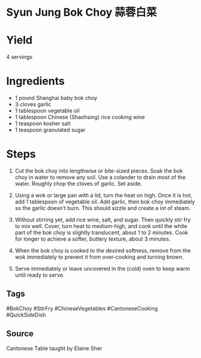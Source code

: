 # Syun Jung Bok Choy 蒜蓉白菜

# Yield
4 servings

# Ingredients
- 1 pound Shanghai baby bok choy
- 3 cloves garlic
- 1 tablespoon vegetable oil
- 1 tablespoon Chinese (Shaohsing) rice cooking wine
- 1 teaspoon kosher salt
- 1 teaspoon granulated sugar

# Steps
1. Cut the bok choy into lengthwise or bite-sized pieces. Soak the bok choy in water to remove any soil. Use a colander to drain most of the water. Roughly chop the cloves of garlic. Set aside.

2. Using a wok or large pan with a lid, turn the heat on high. Once it is hot, add 1 tablespoon of vegetable oil. Add garlic, then bok choy immediately so the garlic doesn't burn. This should sizzle and create a lot of steam.

3. Without stirring yet, add rice wine, salt, and sugar. Then quickly stir fry to mix well. Cover, turn heat to medium-high, and cook until the white part of the bok choy is slightly translucent, about 1 to 2 minutes. Cook for longer to achieve a softer, buttery texture, about 3 minutes.

4. When the bok choy is cooked to the desired softness, remove from the wok immediately to prevent it from over-cooking and turning brown.

5. Serve immediately or leave uncovered in the (cold) oven to keep warm until ready to serve.

## Tags
#BokChoy #StirFry #ChineseVegetables #CantoneseCooking #QuickSideDish

## Source
Cantonese Table taught by Elaine Sher